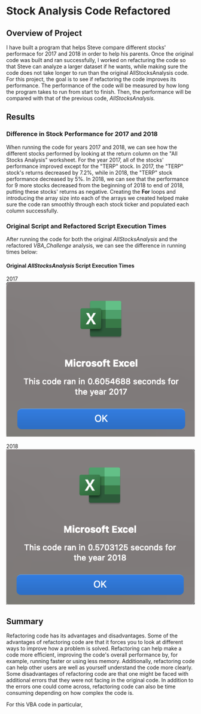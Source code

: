 # Stock Analysis Code Refactored

## Overview of Project
I have built a program that helps Steve compare different stocks' performace for 2017 and 2018 in order to help his parents. Once the original code was built and ran successfully, I worked on refacturing the code so that Steve can analyze a larger dataset if he wants, while making sure the code does not take longer to run than the original AllStocksAnalysis code. For this project, the goal is to see if refactoring the code improves its performance. The performance of the code will be measured by how long the program takes to run from start to finish. Then, the performance will be compared with that of the previous code, *AllStocksAnalysis.*

## Results

### Difference in Stock Performance for 2017 and 2018
When running the code for years 2017 and 2018, we can see how the different stocks performed by looking at the return column on the "All Stocks Analysis" worksheet. For the year 2017, all of the stocks' performance improved except for the "TERP" stock. In 2017, the "TERP" stock's returns decreased by 7.2%, while in 2018, the "TERP" stock performance decreased by 5%. In 2018, we can see that the performance for 9 more stocks decreased from the beginning of 2018 to end of 2018, putting these stocks' returns as negative. Creating the **For** loops and introducing the array size into each of the arrays we created helped make sure the code ran smoothly through each stock ticker and populated each column successfully.

### Original Script and Refactored Script Execution Times
After running the code for both the original *AllStocksAnalysis* and the refactored *VBA_Challenge* analysis, we can see the difference in running times below:

#### Original *AllStocksAnalysis* Script Execution Times
2017
![AllStocksAnalysis_Original_2017](/AllStocksAnalysis_Original_2017.png)

2018
![AllStocksAnalysis_Original_2018](/AllStocksAnalysis_Original_2018.png)







## Summary
Refactoring code has its advantages and disadvantages. Some of the advantages of refactoring code are that it forces you to look at different ways to improve how a problem is solved. Refactoring can help make a code more efficient, improving the code's overall performance by, for example, running faster or using less memory. Additionally, refactoring code can help other users are well as yourself understand the code more clearly. Some disadvantages of refactoring code are that one might be faced with additional errors that they were not facing in the original code. In addition to the errors one could come across, refactoring code can also be time consuming depending on how complex the code is.

For this VBA code in particular,
